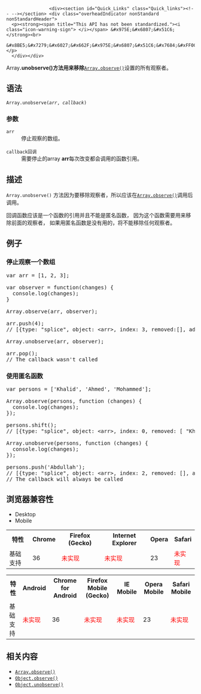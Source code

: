 
                
                  
                    <div><section id="Quick_Links" class="Quick_links"><!-- --></section> <div class="overheadIndicator nonStandard nonStandardHeader"> 
      <p><strong><span title="This API has not been standardized."><i class="icon-warning-sign"> </i></span> &#x975E;&#x6807;&#x51C6;</strong><br> 
      &#x8BE5;&#x7279;&#x6027;&#x662F;&#x975E;&#x6807;&#x51C6;&#x7684;&#xFF0C;&#x8BF7;&#x5C3D;&#x91CF;&#x4E0D;&#x8981;&#x5728;&#x751F;&#x4EA7;&#x73AF;&#x5883;&#x4E2D;&#x4F7F;&#x7528;&#x5B83;&#xFF01;</p> 
      </div></div>

<p>Array<strong>.unobserve()&#x65B9;&#x6CD5;&#x7528;&#x6765;&#x79FB;&#x9664;</strong><a href="/zh-CN/docs/Web/JavaScript/Reference/Global_Objects/Array/observe" title="Array.observe() &#x65B9;&#x6CD5;&#x7528;&#x4E8E;&#x5F02;&#x6B65;&#x76D1;&#x89C6;&#x6570;&#x7EC4;&#x53D1;&#x751F;&#x7684;&#x53D8;&#x5316;&#xFF0C;&#x7C7B;&#x4F3C;&#x4E8E;&#x9488;&#x5BF9;&#x5BF9;&#x8C61;&#x7684; Object.observe() &#x3002;&#x5F53;&#x6570;&#x7EC4;&#x7684;&#x503C;&#x53D1;&#x751F;&#x53D8;&#x5316;&#x65F6;&#xFF0C;&#x5B83;&#x6309;&#x53D1;&#x751F;&#x987A;&#x5E8F;&#x63D0;&#x4F9B;&#x4E86;&#x4E00;&#x4E2A;&#x53D8;&#x5316;&#x6D41;&#x3002;&#x4E0E; Object.observe() &#x7C7B;&#x4F3C;&#xFF0C;&#x5B83;&#x7531;&#x5982;&#x4E0B;&#x53EF;&#x63A5;&#x53D7;&#x7684;&#x53D8;&#x5316;&#x7C7B;&#x578B;&#x5217;&#x8868;[&quot;add&quot;&#x3001;&quot;update&quot;&#x3001;&quot;delete&quot;&#x3001;&quot;splice&quot;]&#x89E6;&#x53D1;&#x3002;"><code>Array.observe()</code></a>&#x8BBE;&#x7F6E;&#x7684;&#x6240;&#x6709;&#x89C2;&#x5BDF;&#x8005;&#x3002;</p>

<h2 id="&#x8BED;&#x6CD5;">&#x8BED;&#x6CD5;</h2>

<pre class="syntaxbox"><code>Array.unobserve(<var>arr</var>, <var>callback</var>)</code></pre>

<h3 id="&#x53C2;&#x6570;">&#x53C2;&#x6570;</h3>

<dl>
 <dt><code>arr</code></dt>
 <dd>&#x505C;&#x6B62;&#x89C2;&#x5BDF;&#x7684;&#x6570;&#x7EC4;&#x3002;</dd>
 <dt>&#xA0;</dt>
 <dt><code>callback&#x56DE;&#x8C03;</code></dt>
 <dd>&#x9700;&#x8981;&#x505C;&#x6B62;&#x7684;array&#xA0;<strong>arr</strong>&#x6BCF;&#x6B21;&#x6539;&#x53D8;&#x90FD;&#x4F1A;&#x8C03;&#x7528;&#x7684;&#x51FD;&#x6570;&#x5F15;&#x7528;&#x3002;</dd>
</dl>

<h2 id="&#x63CF;&#x8FF0;">&#x63CF;&#x8FF0;</h2>

<p><code>Array.unobserve()</code>&#xA0;&#x65B9;&#x6CD5;&#x56E0;&#x4E3A;&#x8981;&#x79FB;&#x9664;&#x89C2;&#x5BDF;&#x8005;&#xFF0C;&#x6240;&#x4EE5;&#x5E94;&#x8BE5;&#x5728;<a href="/zh-CN/docs/Web/JavaScript/Reference/Global_Objects/Array/observe" title="Array.observe() &#x65B9;&#x6CD5;&#x7528;&#x4E8E;&#x5F02;&#x6B65;&#x76D1;&#x89C6;&#x6570;&#x7EC4;&#x53D1;&#x751F;&#x7684;&#x53D8;&#x5316;&#xFF0C;&#x7C7B;&#x4F3C;&#x4E8E;&#x9488;&#x5BF9;&#x5BF9;&#x8C61;&#x7684; Object.observe() &#x3002;&#x5F53;&#x6570;&#x7EC4;&#x7684;&#x503C;&#x53D1;&#x751F;&#x53D8;&#x5316;&#x65F6;&#xFF0C;&#x5B83;&#x6309;&#x53D1;&#x751F;&#x987A;&#x5E8F;&#x63D0;&#x4F9B;&#x4E86;&#x4E00;&#x4E2A;&#x53D8;&#x5316;&#x6D41;&#x3002;&#x4E0E; Object.observe() &#x7C7B;&#x4F3C;&#xFF0C;&#x5B83;&#x7531;&#x5982;&#x4E0B;&#x53EF;&#x63A5;&#x53D7;&#x7684;&#x53D8;&#x5316;&#x7C7B;&#x578B;&#x5217;&#x8868;[&quot;add&quot;&#x3001;&quot;update&quot;&#x3001;&quot;delete&quot;&#x3001;&quot;splice&quot;]&#x89E6;&#x53D1;&#x3002;"><code>Array.observe()</code></a>&#x8C03;&#x7528;&#x540E;&#x8C03;&#x7528;&#x3002;</p>

<p>&#x56DE;&#x8C03;&#x51FD;&#x6570;&#x5E94;&#x8BE5;&#x662F;&#x4E00;&#x4E2A;&#x51FD;&#x6570;&#x7684;&#x5F15;&#x7528;&#x5E76;&#x4E14;&#x4E0D;&#x80FD;&#x662F;&#x533F;&#x540D;&#x51FD;&#x6570;&#xFF0C; &#x56E0;&#x4E3A;&#x8FD9;&#x4E2A;&#x51FD;&#x6570;&#x9700;&#x8981;&#x7528;&#x6765;&#x79FB;&#x9664;&#x524D;&#x9762;&#x7684;&#x89C2;&#x5BDF;&#x8005;&#xFF0C; &#x5982;&#x679C;&#x7528;&#x533F;&#x540D;&#x51FD;&#x6570;&#x662F;&#x6CA1;&#x6709;&#x7528;&#x7684;&#xFF0C;&#x5C06;&#x4E0D;&#x80FD;&#x79FB;&#x9664;&#x4EFB;&#x4F55;&#x89C2;&#x5BDF;&#x8005;&#x3002;</p>

<h2 id="&#x4F8B;&#x5B50;">&#x4F8B;&#x5B50;</h2>

<h3 id="&#x505C;&#x6B62;&#x89C2;&#x5BDF;&#x4E00;&#x4E2A;&#x6570;&#x7EC4;">&#x505C;&#x6B62;&#x89C2;&#x5BDF;&#x4E00;&#x4E2A;&#x6570;&#x7EC4;</h3>

<pre class="brush: js">var arr = [1, 2, 3];

var observer = function(changes) {
&#xA0; console.log(changes);
}

Array.observe(arr, observer);
&#x200B;
arr.push(4);
// [{type: &quot;splice&quot;, object: &lt;arr&gt;, index: 3, removed:[], addedCount: 1}]

Array.unobserve(arr, observer);

arr.pop();
// The callback wasn&apos;t called</pre>

<h3 id="&#x4F7F;&#x7528;&#x533F;&#x540D;&#x51FD;&#x6570;">&#x4F7F;&#x7528;&#x533F;&#x540D;&#x51FD;&#x6570;</h3>

<pre class="brush: js">var persons = [&apos;Khalid&apos;, &apos;Ahmed&apos;, &apos;Mohammed&apos;];

Array.observe(persons, function (changes) {
&#xA0; console.log(changes);
});

persons.shift(); 
// [{type: &quot;splice&quot;, object: &lt;arr&gt;, index: 0, removed: [ &quot;Khalid&quot; ], addedCount: 0 }]

Array.unobserve(persons, function (changes) {
&#xA0; console.log(changes);
});

persons.push(&apos;Abdullah&apos;);
// [{type: &quot;splice&quot;, object: &lt;arr&gt;, index: 2, removed: [], addedCount: 1 }]
// The callback will always be called
</pre>

<h2 id="&#x6D4F;&#x89C8;&#x5668;&#x517C;&#x5BB9;&#x6027;">&#x6D4F;&#x89C8;&#x5668;&#x517C;&#x5BB9;&#x6027;</h2>

<div><div class="htab"> 
    <a name="AutoCompatibilityTable" id="AutoCompatibilityTable"></a> 
    <ul> 
        <li class="selected"><a>Desktop</a></li> 
        <li><a>Mobile</a></li> 
    </ul> 
</div></div>

<div id="compat-desktop">
<table class="compat-table">
 <tbody>
  <tr>
   <th>&#x7279;&#x6027;</th>
   <th>Chrome</th>
   <th>Firefox (Gecko)</th>
   <th>Internet Explorer</th>
   <th>Opera</th>
   <th>Safari</th>
  </tr>
  <tr>
   <td>&#x57FA;&#x7840;&#x652F;&#x6301;</td>
   <td>36</td>
   <td><span style="color: #f00;">&#x672A;&#x5B9E;&#x73B0;</span></td>
   <td><span style="color: #f00;">&#x672A;&#x5B9E;&#x73B0;</span></td>
   <td>23</td>
   <td><span style="color: #f00;">&#x672A;&#x5B9E;&#x73B0;</span></td>
  </tr>
 </tbody>
</table>
</div>

<div id="compat-mobile">
<table class="compat-table">
 <tbody>
  <tr>
   <th>&#x7279;&#x6027;</th>
   <th>Android</th>
   <th>Chrome for Android</th>
   <th>Firefox Mobile (Gecko)</th>
   <th>IE Mobile</th>
   <th>Opera Mobile</th>
   <th>Safari Mobile</th>
  </tr>
  <tr>
   <td>&#x57FA;&#x7840;&#x652F;&#x6301;</td>
   <td><span style="color: #f00;">&#x672A;&#x5B9E;&#x73B0;</span></td>
   <td>36</td>
   <td><span style="color: #f00;">&#x672A;&#x5B9E;&#x73B0;</span></td>
   <td><span style="color: #f00;">&#x672A;&#x5B9E;&#x73B0;</span></td>
   <td>23</td>
   <td><span style="color: #f00;">&#x672A;&#x5B9E;&#x73B0;</span></td>
  </tr>
 </tbody>
</table>
</div>

<h2 id="&#x76F8;&#x5173;&#x5185;&#x5BB9;">&#x76F8;&#x5173;&#x5185;&#x5BB9;</h2>

<ul>
 <li><a href="/zh-CN/docs/Web/JavaScript/Reference/Global_Objects/Array/observe" title="Array.observe() &#x65B9;&#x6CD5;&#x7528;&#x4E8E;&#x5F02;&#x6B65;&#x76D1;&#x89C6;&#x6570;&#x7EC4;&#x53D1;&#x751F;&#x7684;&#x53D8;&#x5316;&#xFF0C;&#x7C7B;&#x4F3C;&#x4E8E;&#x9488;&#x5BF9;&#x5BF9;&#x8C61;&#x7684; Object.observe() &#x3002;&#x5F53;&#x6570;&#x7EC4;&#x7684;&#x503C;&#x53D1;&#x751F;&#x53D8;&#x5316;&#x65F6;&#xFF0C;&#x5B83;&#x6309;&#x53D1;&#x751F;&#x987A;&#x5E8F;&#x63D0;&#x4F9B;&#x4E86;&#x4E00;&#x4E2A;&#x53D8;&#x5316;&#x6D41;&#x3002;&#x4E0E; Object.observe() &#x7C7B;&#x4F3C;&#xFF0C;&#x5B83;&#x7531;&#x5982;&#x4E0B;&#x53EF;&#x63A5;&#x53D7;&#x7684;&#x53D8;&#x5316;&#x7C7B;&#x578B;&#x5217;&#x8868;[&quot;add&quot;&#x3001;&quot;update&quot;&#x3001;&quot;delete&quot;&#x3001;&quot;splice&quot;]&#x89E6;&#x53D1;&#x3002;"><code>Array.observe()</code></a> <span title="This API has not been standardized."><i class="icon-warning-sign"> </i></span></li>
 <li><a href="/zh-CN/docs/Web/JavaScript/Reference/Global_Objects/Object/observe" title="Object.observe()&#xA0;&#x65B9;&#x6CD5;&#x7528;&#x4E8E;&#x5F02;&#x6B65;&#x7684;&#x76D1;&#x89C6;&#x4E00;&#x4E2A;&#x5BF9;&#x8C61;&#x7684;&#x4FEE;&#x6539;&#x3002;&#x5F53;&#x5BF9;&#x8C61;&#x5C5E;&#x6027;&#x88AB;&#x4FEE;&#x6539;&#x65F6;&#xFF0C;&#x65B9;&#x6CD5;&#x7684;&#x56DE;&#x8C03;&#x51FD;&#x6570;&#x4F1A;&#x63D0;&#x4F9B;&#x4E00;&#x4E2A;&#x6709;&#x5E8F;&#x7684;&#x4FEE;&#x6539;&#x6D41;&#x3002;"><code>Object.observe()</code></a> <span title="This API has not been standardized."><i class="icon-warning-sign"> </i></span></li>
 <li><a href="/zh-CN/docs/Web/JavaScript/Reference/Global_Objects/Object/unobserve" title="Object.unobserve()&#xA0;&#x662F;&#x7528;&#x6765;&#x79FB;&#x9664;&#x901A;&#x8FC7; Object.observe()&#x8BBE;&#x7F6E;&#x7684;&#x89C2;&#x5BDF;&#x8005;&#x7684;&#x65B9;&#x6CD5;&#x3002;"><code>Object.unobserve()</code></a> <span title="This API has not been standardized."><i class="icon-warning-sign"> </i></span></li>
</ul>
                  
                
              